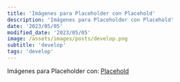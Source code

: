 ```yaml
---
title: 'Imágenes para Placeholder con Placehold'
description: 'Imágenes para Placeholder con Placehold'
date: '2023/05/05'
modified_date: '2023/05/05'
image: /assets/images/posts/develop.png
subtitle: 'develop'
tags: 'develop'
---
```


Imágenes para Placeholder con: [Placehold](https://placehold.co/)
